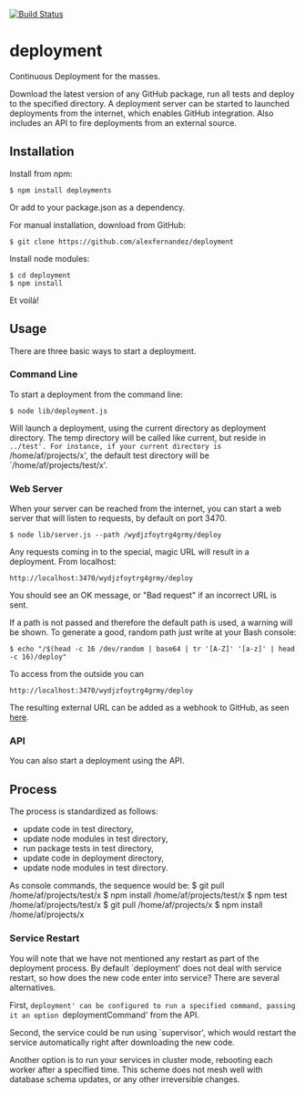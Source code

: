 
[![Build Status](https://secure.travis-ci.org/alexfernandez/deployment.png)](http://travis-ci.org/alexfernandez/deployment)

# deployment

Continuous Deployment for the masses.

Download the latest version of any GitHub package, run all tests and deploy to the specified directory.
A deployment server can be started to launched deployments from the internet, which enables GitHub integration.
Also includes an API to fire deployments from an external source.

## Installation

Install from npm:

    $ npm install deployments

Or add to your package.json as a dependency.

For manual installation, download from GitHub:

    $ git clone https://github.com/alexfernandez/deployment

Install node modules:

    $ cd deployment
    $ npm install

Et voilà!

## Usage

There are three basic ways to start a deployment.

### Command Line

To start a deployment from the command line:

    $ node lib/deployment.js

Will launch a deployment, using the current directory as deployment directory.
The temp directory will be called like current, but reside in `../test'.
For instance, if your current directory is `/home/af/projects/x', the default
test directory will be `/home/af/projects/test/x'.

### Web Server

When your server can be reached from the internet,
you can start a web server that will listen to requests, by default on port 3470.

    $ node lib/server.js --path /wydjzfoytrg4grmy/deploy

Any requests coming in to the special, magic URL will result in a deployment.
From localhost:

    http://localhost:3470/wydjzfoytrg4grmy/deploy

You should see an OK message, or "Bad request" if an incorrect URL is sent.

If a path is not passed and therefore the default path is used, a warning will be shown.
To generate a good, random path just write at your Bash console:

    $ echo "/$(head -c 16 /dev/random | base64 | tr '[A-Z]' '[a-z]' | head -c 16)/deploy"

To access from the outside you can 

    http://localhost:3470/wydjzfoytrg4grmy/deploy

The resulting external URL can be added as a webhook to GitHub, as seen
[here](https://help.github.com/articles/post-receive-hooks).

### API

You can also start a deployment using the API.

## Process

The process is standardized as follows:
* update code in test directory,
* update node modules in test directory,
* run package tests in test directory,
* update code in deployment directory,
* update node modules in test directory.

As console commands, the sequence would be:
    $ git pull /home/af/projects/test/x
    $ npm install /home/af/projects/test/x
    $ npm test /home/af/projects/test/x
    $ git pull /home/af/projects/x
    $ npm install /home/af/projects/x

### Service Restart

You will note that we have not mentioned any restart as part of the deployment process.
By default `deployment' does not deal with service restart, so how does the new code enter into service?
There are several alternatives.

First, `deployment' can be configured to run a specified command, passing it an option `deploymentCommand' from the API.

Second, the service could be run using `supervisor', which would restart the service automatically
right after downloading the new code.

Another option is to run your services in cluster mode, rebooting each worker after a specified time.
This scheme does not mesh well with database schema updates, or any other irreversible changes.

